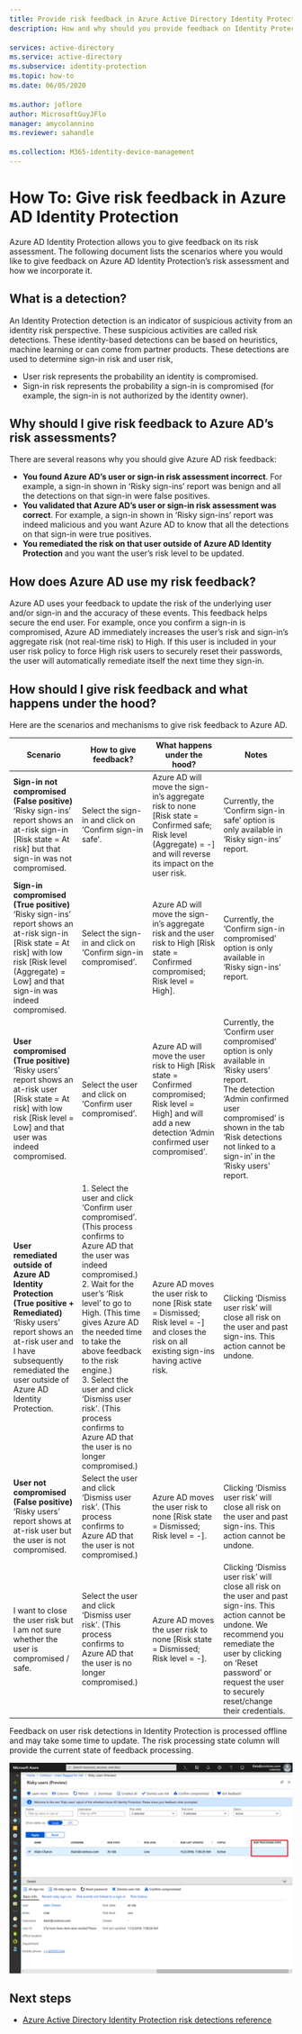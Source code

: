 ```yaml
---
title: Provide risk feedback in Azure Active Directory Identity Protection
description: How and why should you provide feedback on Identity Protection risk detections.

services: active-directory
ms.service: active-directory
ms.subservice: identity-protection
ms.topic: how-to
ms.date: 06/05/2020

ms.author: joflore
author: MicrosoftGuyJFlo
manager: amycolannino
ms.reviewer: sahandle

ms.collection: M365-identity-device-management
---
```

# How To: Give risk feedback in Azure AD Identity Protection

Azure AD Identity Protection allows you to give feedback on its risk assessment. The following document lists the scenarios where you would like to give feedback on Azure AD Identity Protection’s risk assessment and how we incorporate it.

## What is a detection?

An Identity Protection detection is an indicator of suspicious activity from an identity risk perspective. These suspicious activities are called risk detections. These identity-based detections can be based on heuristics, machine learning or can come from partner products. These detections are used to determine sign-in risk and user risk,

* User risk represents the probability an identity is compromised.
* Sign-in risk represents the probability a sign-in is compromised (for example, the sign-in is not authorized by the identity owner).

## Why should I give risk feedback to Azure AD’s risk assessments? 

There are several reasons why you should give Azure AD risk feedback:

- **You found Azure AD’s user or sign-in risk assessment incorrect**. For example, a sign-in shown in ‘Risky sign-ins’ report was benign and all the detections on that sign-in were false positives.
- **You validated that Azure AD’s user or sign-in risk assessment was correct**. For example, a sign-in shown in ‘Risky sign-ins’ report was indeed malicious and you want Azure AD to know that all the detections on that sign-in were true positives.
- **You remediated the risk on that user outside of Azure AD Identity Protection** and you want the user’s risk level to be updated.

## How does Azure AD use my risk feedback?

Azure AD uses your feedback to update the risk of the underlying user and/or sign-in and the accuracy of these events. This feedback helps secure the end user. For example, once you confirm a sign-in is compromised, Azure AD immediately increases the user’s risk and sign-in’s aggregate risk (not real-time risk) to High. If this user is included in your user risk policy to force High risk users to securely reset their passwords, the user will automatically remediate itself the next time they sign-in.

## How should I give risk feedback and what happens under the hood?

Here are the scenarios and mechanisms to give risk feedback to Azure AD.

| Scenario | How to give feedback? | What happens under the hood? | Notes |
| --- | --- | --- | --- |
| **Sign-in not compromised (False positive)** <br> ‘Risky sign-ins’ report shows an at-risk sign-in [Risk state = At risk] but that sign-in was not compromised. | Select the sign-in and click on ‘Confirm sign-in safe’. | Azure AD will move the sign-in’s aggregate risk to none [Risk state = Confirmed safe; Risk level (Aggregate) = -] and will reverse its impact on the user risk. | Currently, the ‘Confirm sign-in safe’ option is only available in ‘Risky sign-ins’ report. |
| **Sign-in compromised (True positive)** <br> ‘Risky sign-ins’ report shows an at-risk sign-in [Risk state = At risk] with low risk [Risk level (Aggregate) = Low] and that sign-in was indeed compromised. | Select the sign-in and click on ‘Confirm sign-in compromised’. | Azure AD will move the sign-in’s aggregate risk and the user risk to High [Risk state = Confirmed compromised; Risk level = High]. | Currently, the ‘Confirm sign-in compromised’ option is only available in ‘Risky sign-ins’ report. |
| **User compromised (True positive)** <br> ‘Risky users’ report shows an at-risk user [Risk state = At risk] with low risk [Risk level = Low] and that user was indeed compromised. | Select the user and click on ‘Confirm user compromised’. | Azure AD will move the user risk to High [Risk state = Confirmed compromised; Risk level = High] and will add a new detection ‘Admin confirmed user compromised’. | Currently, the ‘Confirm user compromised’ option is only available in ‘Risky users’ report. <br> The detection ‘Admin confirmed user compromised’ is shown in the tab ‘Risk detections not linked to a sign-in’ in the ‘Risky users’ report. |
| **User remediated outside of Azure AD Identity Protection (True positive + Remediated)** <br> ‘Risky users’ report shows an at-risk user and I have subsequently remediated the user outside of Azure AD Identity Protection. | 1. Select the user and click ‘Confirm user compromised’. (This process confirms to Azure AD that the user was indeed compromised.) <br> 2. Wait for the user’s ‘Risk level’ to go to High. (This time gives Azure AD the needed time to take the above feedback to the risk engine.) <br> 3. Select the user and click ‘Dismiss user risk’. (This process confirms to Azure AD that the user is no longer compromised.) |  Azure AD moves the user risk to none [Risk state = Dismissed; Risk level = -] and closes the risk on all existing sign-ins having active risk. | Clicking ‘Dismiss user risk’ will close all risk on the user and past sign-ins. This action cannot be undone. |
| **User not compromised (False positive)** <br> ‘Risky users’ report shows at at-risk user but the user is not compromised. | Select the user and click ‘Dismiss user risk’. (This process confirms to Azure AD that the user is not compromised.) | Azure AD moves the user risk to none [Risk state = Dismissed; Risk level = -]. | Clicking ‘Dismiss user risk’ will close all risk on the user and past sign-ins. This action cannot be undone. |
| I want to close the user risk but I am not sure whether the user is compromised / safe. | Select the user and click ‘Dismiss user risk’. (This process confirms to Azure AD that the user is no longer compromised.) | Azure AD moves the user risk to none [Risk state = Dismissed; Risk level = -]. | Clicking ‘Dismiss user risk’ will close all risk on the user and past sign-ins. This action cannot be undone. We recommend you remediate the user by clicking on ‘Reset password’ or request the user to securely reset/change their credentials. |

Feedback on user risk detections in Identity Protection is processed offline and may take some time to update. The risk processing state column will provide the current state of feedback processing.

![Risk processing state for risky user report](./media/howto-identity-protection-risk-feedback/risky-users-provide-feedback.png)

## Next steps

- [Azure Active Directory Identity Protection risk detections reference](./concept-identity-protection-risks.md)